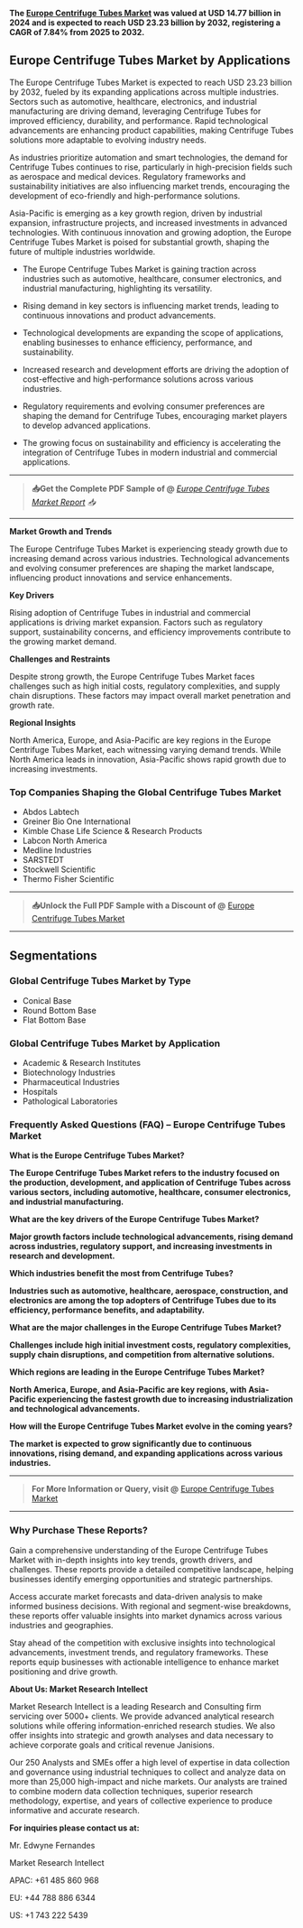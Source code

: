 <p><strong>The <a href="https://www.marketresearchintellect.com/download-sample/?rid=1038810&amp;utm_source=Pulse-April-Europe&amp;utm_medium=852">Europe Centrifuge Tubes Market</a> was valued at USD 14.77 billion in 2024 and is expected to reach USD 23.23 billion by 2032, registering a CAGR of 7.84% from 2025 to 2032.</strong></p><h2>Europe Centrifuge Tubes Market by Applications&nbsp;</h2><p><p>The Europe Centrifuge Tubes Market is expected to reach USD 23.23 billion by 2032, fueled by its expanding applications across multiple industries. Sectors such as automotive, healthcare, electronics, and industrial manufacturing are driving demand, leveraging Centrifuge Tubes for improved efficiency, durability, and performance. Rapid technological advancements are enhancing product capabilities, making Centrifuge Tubes solutions more adaptable to evolving industry needs.</p><p>As industries prioritize automation and smart technologies, the demand for Centrifuge Tubes continues to rise, particularly in high-precision fields such as aerospace and medical devices. Regulatory frameworks and sustainability initiatives are also influencing market trends, encouraging the development of eco-friendly and high-performance solutions.</p><p>Asia-Pacific is emerging as a key growth region, driven by industrial expansion, infrastructure projects, and increased investments in advanced technologies. With continuous innovation and growing adoption, the Europe Centrifuge Tubes Market is poised for substantial growth, shaping the future of multiple industries worldwide.</p></p><ul><li><p>The Europe Centrifuge Tubes Market is gaining traction across industries such as automotive, healthcare, consumer electronics, and industrial manufacturing, highlighting its versatility.</p></li><li><p>Rising demand in key sectors is influencing market trends, leading to continuous innovations and product advancements.</p></li><li><p>Technological developments are expanding the scope of applications, enabling businesses to enhance efficiency, performance, and sustainability.</p></li><li><p>Increased research and development efforts are driving the adoption of cost-effective and high-performance solutions across various industries.</p></li><li><p>Regulatory requirements and evolving consumer preferences are shaping the demand for Centrifuge Tubes, encouraging market players to develop advanced applications.</p></li><li><p>The growing focus on sustainability and efficiency is accelerating the integration of Centrifuge Tubes in modern industrial and commercial applications.</p></li></ul><hr /><blockquote><p><strong><span class="font-[700]">📥Get the Complete PDF Sample of @ </span></strong><em><span class="font-[700]"><a href="https://www.marketresearchintellect.com/download-sample/?rid=1038810&amp;utm_source=Pulse-April-Europe&amp;utm_medium=852" target="_blank" data-tracking-control-name="article-ssr-frontend-pulse_little-text-block" data-tracking-will-navigate="" data-test-link="">Europe Centrifuge Tubes Market Report</a>&nbsp;📥</span></em></p></blockquote><hr /><p class="" data-start="77" data-end="360"><strong data-start="77" data-end="105">Market Growth and Trends</strong></p><p class="" data-start="77" data-end="360">The Europe Centrifuge Tubes Market is experiencing steady growth due to increasing demand across various industries. Technological advancements and evolving consumer preferences are shaping the market landscape, influencing product innovations and service enhancements.</p><p class="" data-start="362" data-end="606"><strong data-start="362" data-end="377">Key Drivers</strong></p><p class="" data-start="362" data-end="606">Rising adoption of Centrifuge Tubes in industrial and commercial applications is driving market expansion. Factors such as regulatory support, sustainability concerns, and efficiency improvements contribute to the growing market demand.</p><p class="" data-start="608" data-end="849"><strong data-start="608" data-end="637">Challenges and Restraints</strong></p><p class="" data-start="608" data-end="849">Despite strong growth, the Europe Centrifuge Tubes Market faces challenges such as high initial costs, regulatory complexities, and supply chain disruptions. These factors may impact overall market penetration and growth rate.</p><p class="" data-start="851" data-end="1095"><strong data-start="851" data-end="872">Regional Insights</strong></p><p class="" data-start="851" data-end="1095">North America, Europe, and Asia-Pacific are key regions in the Europe Centrifuge Tubes Market, each witnessing varying demand trends. While North America leads in innovation, Asia-Pacific shows rapid growth due to increasing investments.</p><p><h3>Top Companies Shaping the Global Centrifuge Tubes Market </h3><ul><li>Abdos Labtech</li><li>Greiner Bio One International</li><li>Kimble Chase Life Science & Research Products</li><li>Labcon North America</li><li>Medline Industries</li><li>SARSTEDT</li><li>Stockwell Scientific</li><li>Thermo Fisher Scientific</li></ul></p><hr /><blockquote><p><strong>📥Unlock the Full PDF Sample with a Discount of @</strong> <a href="https://www.marketresearchintellect.com/ask-for-discount/?rid=1038810&amp;utm_source=Pulse-April-Europe&amp;utm_medium=852">Europe Centrifuge Tubes Market</a></p></blockquote><hr /><p><h2>Segmentations</h2><h3>Global Centrifuge Tubes Market by Type</h3><ul><li>Conical Base</li><li>Round Bottom Base</li><li>Flat Bottom Base</li></ul><h3>Global Centrifuge Tubes Market by Application</h3><ul><li>Academic & Research Institutes</li><li>Biotechnology Industries</li><li>Pharmaceutical Industries</li><li>Hospitals</li><li>Pathological Laboratories</li></ul></p><h3><strong>Frequently Asked Questions (FAQ) &ndash; Europe Centrifuge Tubes Market</strong></h3><p><strong>What is the Europe Centrifuge Tubes Market?</strong></p><p><strong>The Europe Centrifuge Tubes Market refers to the industry focused on the production, development, and application of Centrifuge Tubes across various sectors, including automotive, healthcare, consumer electronics, and industrial manufacturing.</strong></p><p><strong>What are the key drivers of the Europe Centrifuge Tubes Market?</strong></p><p><strong>Major growth factors include technological advancements, rising demand across industries, regulatory support, and increasing investments in research and development.</strong></p><p><strong>Which industries benefit the most from Centrifuge Tubes?</strong></p><p><strong>Industries such as automotive, healthcare, aerospace, construction, and electronics are among the top adopters of Centrifuge Tubes due to its efficiency, performance benefits, and adaptability.</strong></p><p><strong>What are the major challenges in the Europe Centrifuge Tubes Market?</strong></p><p><strong>Challenges include high initial investment costs, regulatory complexities, supply chain disruptions, and competition from alternative solutions.</strong></p><p><strong>Which regions are leading in the Europe Centrifuge Tubes Market?</strong></p><p><strong>North America, Europe, and Asia-Pacific are key regions, with Asia-Pacific experiencing the fastest growth due to increasing industrialization and technological advancements.</strong></p><p><strong>How will the Europe Centrifuge Tubes Market evolve in the coming years?</strong></p><p><strong>The market is expected to grow significantly due to continuous innovations, rising demand, and expanding applications across various industries.</strong></p><hr /><blockquote><p><span class="font-[700]"><strong>For More Information or Query, visit&nbsp;@</strong>&nbsp;</span><span class="font-[700]"><a href="https://www.marketresearchintellect.com/product/centrifuge-tubes-market/?utm_source=Linkedin&utm_medium=852" target="_blank" data-tracking-control-name="article-ssr-frontend-pulse_little-text-block" data-tracking-will-navigate="" data-test-link="">Europe Centrifuge Tubes Market</a></span></p></blockquote><hr /><h3><strong data-start="0" data-end="31">Why Purchase These Reports?</strong></h3><p class="" data-start="35" data-end="297">Gain a comprehensive understanding of the Europe Centrifuge Tubes Market with in-depth insights into key trends, growth drivers, and challenges. These reports provide a detailed competitive landscape, helping businesses identify emerging opportunities and strategic partnerships.</p><p class="" data-start="299" data-end="540">Access accurate market forecasts and data-driven analysis to make informed business decisions. With regional and segment-wise breakdowns, these reports offer valuable insights into market dynamics across various industries and geographies.</p><p class="" data-start="542" data-end="784">Stay ahead of the competition with exclusive insights into technological advancements, investment trends, and regulatory frameworks. These reports equip businesses with actionable intelligence to enhance market positioning and drive growth.</p><p><strong><span class="font-[700]">About Us: Market Research Intellect</span></strong></p><p><span class="">Market Research Intellect is a leading Research and Consulting firm servicing over 5000+ clients. We provide advanced analytical research solutions while offering information-enriched research studies.&nbsp;</span>We also offer insights into strategic and growth analyses and data necessary to achieve corporate goals and critical revenue Janisions.</p><p><span class="">Our 250 Analysts and SMEs offer a high level of expertise in data collection and governance using industrial techniques to collect and analyze data on more than 25,000 high-impact and niche markets. Our analysts are trained to combine modern data collection techniques, superior research methodology, expertise, and years of collective experience to produce informative and accurate research.</span></p><p><strong>For inquiries please contact us at:</strong></p><p>Mr. Edwyne Fernandes</p><p>Market Research Intellect</p><p>APAC: +61 485 860 968</p><p>EU: +44 788 886 6344</p><p>US: +1 743 222 5439</p>
